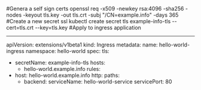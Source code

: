 #Genera a self sign certs
openssl req -x509 -newkey rsa:4096 -sha256 -nodes -keyout tls.key -out tls.crt -subj "/CN=example.info" -days 365
#Create a new secret ssl
kubectl create secret tls example-info-tls --cert=tls.crt --key=tls.key
#Apply to ingress application

---
apiVersion: extensions/v1beta1
kind: Ingress
metadata:
  name: hello-world-ingress
  namespace: hello-world
spec:
  tls:
   - secretName: example-info-tls
     hosts:
      - hello-world.example.info
  rules:
  - host: hello-world.example.info
    http:
      paths:
      - backend:
          serviceName: hello-world-service
          servicePort: 80